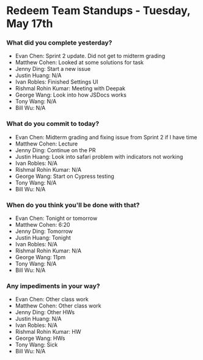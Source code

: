 # Redeem Team Standups - Tuesday, May 17th

### What did you complete yesterday?
- Evan Chen: Sprint 2 update. Did not get to midterm grading
- Matthew Cohen: Looked at some solutions for task
- Jenny Ding: Start a new issue
- Justin Huang: N/A
- Ivan Robles: Finished Settings UI
- Rishmal Rohin Kumar: Meeting with Deepak
- George Wang: Look into how JSDocs works
- Tony Wang: N/A
- Bill Wu: N/A

### What do you commit to today?
- Evan Chen: Midterm grading and fixing issue from Sprint 2 if I have time
- Matthew Cohen: Lecture
- Jenny Ding: Continue on the PR
- Justin Huang: Look into safari problem with indicators not working
- Ivan Robles: N/A
- Rishmal Rohin Kumar: N/A
- George Wang: Start on Cypress testing
- Tony Wang: N/A
- Bill Wu: N/A

### When do you think you'll be done with that?
- Evan Chen: Tonight or tomorrow
- Matthew Cohen: 6:20
- Jenny Ding: Tomorrow
- Justin Huang: Tonight
- Ivan Robles: N/A
- Rishmal Rohin Kumar: N/A
- George Wang: 11pm
- Tony Wang: N/A
- Bill Wu: N/A

### Any impediments in your way?
- Evan Chen: Other class work
- Matthew Cohen: Other class work
- Jenny Ding: Other HWs
- Justin Huang: N/A
- Ivan Robles: N/A
- Rishmal Rohin Kumar: HW
- George Wang: HWs
- Tony Wang: Sick
- Bill Wu: N/A